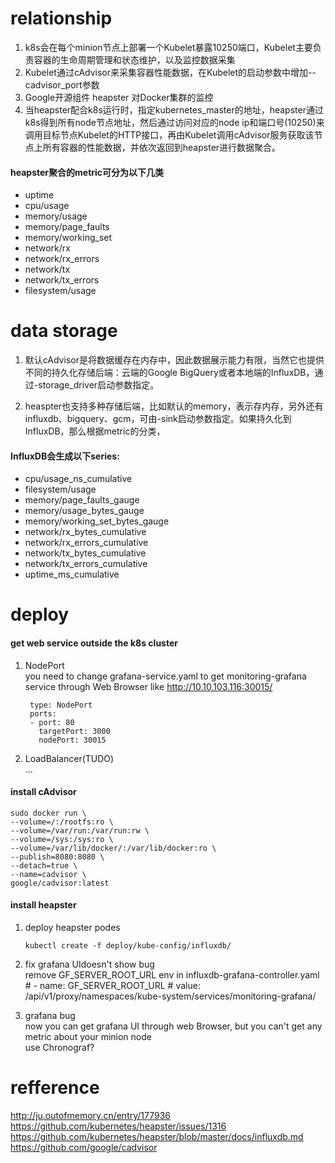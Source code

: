 # relationship

1. k8s会在每个minion节点上部署一个Kubelet暴露10250端口，Kubelet主要负责容器的生命周期管理和状态维护，以及监控数据采集
2. Kubelet通过cAdvisor来采集容器性能数据，在Kubelet的启动参数中增加--cadvisor_port参数
3. Google开源组件 heapster 对Docker集群的监控
4. 当heapster配合k8s运行时，指定kubernetes_master的地址，heapster通过k8s得到所有node节点地址，然后通过访问对应的node ip和端口号(10250)来调用目标节点Kubelet的HTTP接口，再由Kubelet调用cAdvisor服务获取该节点上所有容器的性能数据，并依次返回到heapster进行数据聚合。

#### heapster聚合的metric可分为以下几类
  
  * uptime
  * cpu/usage
  * memory/usage
  * memory/page_faults
  * memory/working_set
  * network/rx
  * network/rx_errors
  * network/tx
  * network/tx_errors
  * filesystem/usage

# data storage
1. 默认cAdvisor是将数据缓存在内存中，因此数据展示能力有限，当然它也提供不同的持久化存储后端：云端的Google BigQuery或者本地端的InfluxDB，通过-storage_driver启动参数指定。

2. heaspter也支持多种存储后端，比如默认的memory，表示存内存，另外还有influxdb、bigquery、gcm，可由-sink启动参数指定。如果持久化到InfluxDB，那么根据metric的分类，

#### InfluxDB会生成以下series:

  * cpu/usage_ns_cumulative
  * filesystem/usage
  * memory/page_faults_gauge
  * memory/usage_bytes_gauge
  * memory/working_set_bytes_gauge
  * network/rx_bytes_cumulative
  * network/rx_errors_cumulative
  * network/tx_bytes_cumulative
  * network/tx_errors_cumulative
  * uptime_ms_cumulative

# deploy
#### get web service outside the k8s cluster
1. NodePort<br>
    you need to change grafana-service.yaml  to get monitoring-grafana service through Web Browser like http://10.10.103.116:30015/

        type: NodePort
        ports:
        - port: 80
          targetPort: 3000
          nodePort: 30015

2. LoadBalancer(TUDO)<br>
  ...

#### install cAdvisor<br>
    sudo docker run \
    --volume=/:/rootfs:ro \
    --volume=/var/run:/var/run:rw \
    --volume=/sys:/sys:ro \
    --volume=/var/lib/docker/:/var/lib/docker:ro \
    --publish=8080:8080 \
    --detach=true \
    --name=cadvisor \
    google/cadvisor:latest

#### install heapster
1. deploy heapster podes

       kubectl create -f deploy/kube-config/influxdb/

2. fix grafana UIdoesn't show bug<br>
    remove GF_SERVER_ROOT_URL env in influxdb-grafana-controller.yaml
       # - name: GF_SERVER_ROOT_URL
       #  value: /api/v1/proxy/namespaces/kube-system/services/monitoring-grafana/
3. grafana bug<br>
  now you can get grafana UI through web Browser, but you can't get any metric about your minion node<br>
  use Chronograf?

# refference
<http://ju.outofmemory.cn/entry/177936>
<https://github.com/kubernetes/heapster/issues/1316>
<https://github.com/kubernetes/heapster/blob/master/docs/influxdb.md>
<https://github.com/google/cadvisor>
